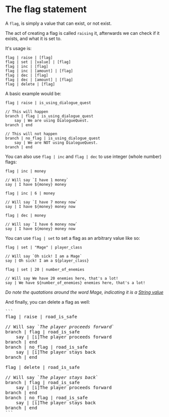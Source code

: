 # The flag statement

A `flag`, is simply a value that can exist, or not exist.

The act of creating a flag is called `raising` it, afterwards we can check if it exists, and what it is set to.

It's usage is:

```
flag | raise | [flag]
flag | set | [value] | [flag]
flag | inc | [flag]
flag | inc | [amount] | [flag]
flag | dec | [flag]
flag | dec | [amount] | [flag]
flag | delete | [flag]
```
A basic example would be:

```
flag | raise | is_using_dialogue_quest

// This will happen
branch | flag | is_using_dialogue_quest
    say | We are using DialogueQuest.
branch | end

// This will not happen
branch | no_flag | is_using_dialogue_quest
    say | We are NOT using DialogueQuest.
branch | end
```

You can also use `flag | inc` and `flag | dec` to use integer (whole number) flags:

```
flag | inc | money

// Will say `I have 1 money`
say | I have ${money} money

flag | inc | 6 | money

// Will say `I have 7 money now`
say | I have ${money} money now

flag | dec | money

// Will say `I have 6 money now`
say | I have ${money} money now
```

You can use `flag | set` to set a flag as an arbitrary value like so:

```
flag | set | "Mage" | player_class

// Will say `Oh sick! I am a Mage`
say | Oh sick! I am a ${player_class}

flag | set | 20 | number_of_enemies

// Will say We have 20 enemies here, that's a lot!
say | We have ${number_of_enemies} enemies here, that's a lot!
```

*Do note the quatations around the word Mage, indicating it is a [String value](https://en.wikipedia.org/wiki/String_(computer_science))*

And finally, you can delete a flag as well:

<pre>
```
flag | raise | road_is_safe

// Will say `<i>The player proceeds forward</i>`
branch | flag | road_is_safe
    say | [i]The player proceeds forward
branch | end
branch | no_flag | road_is_safe
    say | [i]The player stays back
branch | end

flag | delete | road_is_safe

// Will say `<i>The player stays back</i>`
branch | flag | road_is_safe
    say | [i]The player proceeds forward
branch | end
branch | no_flag | road_is_safe
    say | [i]The player stays back
branch | end
```


